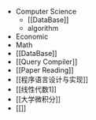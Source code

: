 - Computer Science
	- [[DataBase]]
	- algorithm
- Economic
- Math
- [[DataBase]]
- [[Query Compiler]]
- [[Paper Reading]]
- [[程序语言设计与实现]]
- [[线性代数1]]
- [[大学微积分]]
- [[]]